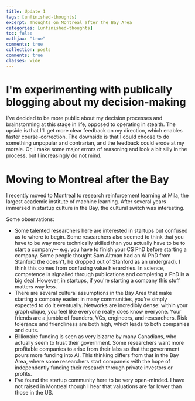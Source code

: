 ```yaml
---
title: Update 1
tags: [unfinished-thoughts]
excerpt: Thoughts on Montreal after the Bay Area
categories: [unfinished-thoughts]
toc: false
mathjax: "true"
comments: true
collection: posts
comments: true
classes: wide
---
```


# I'm experimenting with publically blogging about my decision-making

I've decided to be more public about my decision processes and brainstorming at this stage in life, opposed to operating in stealth. The upside is that I'll get more clear feedback on my direction, which enables faster course-correction. The downside is that I could choose to do something unpopular and contrarian, and the feedback could erode at my morale. Or, I make some major errors of reasoning and look a bit silly in the process, but I increasingly do not mind.

# Moving to Montreal after the Bay

I recently moved to Montreal to research reinforcement learning at Mila, the largest academic institute of machine learning. After several years immersed in startup culture in the Bay, the cultural switch was interesting.

Some observations:
* Some talented researchers here are interested in startups but confused as to where to begin. Some researchers also seemed to think that you have to be way more technically skilled than you actually have to be to start a company-- e.g. you have to finish your CS PhD before starting a company. Some people thought Sam Altman had an AI PhD from Stanford (he doesn't, he dropped out of Stanford as an undergrad). I think this comes from confusing value hierarchies. In science, competence is signalled through publications and completing a PhD is a big deal. However, in startups, if you're starting a company this stuff matters way less.
* There are several cultural assumptions in the Bay Area that make starting a company easier: in many communities, you're simply expected to do it eventually. Networks are incredibly dense: within your graph clique, you feel like everyone really does know everyone. Your friends are a jumble of founders, VCs, engineers, and researchers. Risk tolerance and friendliness are both high, which leads to both companies and cults.
* Billionaire funding is seen as very bizarre by many Canadians, who actually seem to trust their government. Some researchers want more profitable companies to arise from their labs so that the government pours more funding into AI. This thinking differs from that in the Bay Area, where some researchers start companeis with the hope of independently funding their research through private investors or profits.
* I've found the startup community here to be very open-minded. I have not raised in Montreal though I hear that valuations are far lower than those in the US.